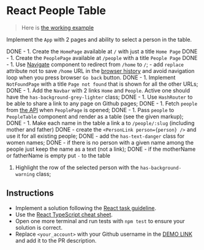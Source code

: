 # React People Table

> Here is [the working example](https://mate-academy.github.io/react_people-table-basics/)

Implement the `App` with 2 pages and ability to select a person in the table.

DONE - 1. Create the `HomePage` available at `/` with just a title `Home Page`
DONE - 1. Create the `PeoplePage` available at `/people` with a title `People Page`
DONE - 1. Use [Navigate](https://reactrouter.com/docs/en/v6/components/navigate) component to redirect from `/home` to `/`;
    - add `replace` attribute not to save `/home` URL in the [browser history](https://reactrouter.com/en/main/start/tutorial#managing-the-history-stack) and avoid navigation loop when you press browser `Go back` button.
DONE - 1. Implement `NotFoundPage` with a title `Page not found` that is shown for all the other URLs;
DONE - 1. Add the `Navbar` with 2 links `Home` and `People`. Active one should have the `has-background-grey-lighter` class;
DONE - 1. Use `HashRouter` to be able to share a link to any page on Github pages;
DONE - 1. Fetch `people` from [the API](https://mate-academy.github.io/react_people-table/api/people.json) when `PeoplePage` is opened;
DONE - 1. Pass `people` to `PeopleTable` component and render as a table (see the given markup);
DONE - 1. Make each name in the table a link a to `/people/:slug` (including mother and father)
    DONE - create the `<PersonLink person={person} />` and use it for all existing people;
    DONE - add the `has-text-danger` class for women names;
    DONE - if there is no person with a given name among the people just keep the name as a text (not a link);
    DONE - if the motherName or fatherName is empty put `-` to the table
1. Highlight the row of the selected person with the `has-background-warning` class;

## Instructions

- Implement a solution following the [React task guideline](https://github.com/mate-academy/react_task-guideline#react-tasks-guideline).
- Use the [React TypeScript cheat sheet](https://mate-academy.github.io/fe-program/js/extra/react-typescript).
- Open one more terminal and run tests with `npm test` to ensure your solution is correct.
- Replace `<your_account>` with your Github username in the [DEMO LINK](https://Manankin.github.io/react_people-table-basics/) and add it to the PR description.
